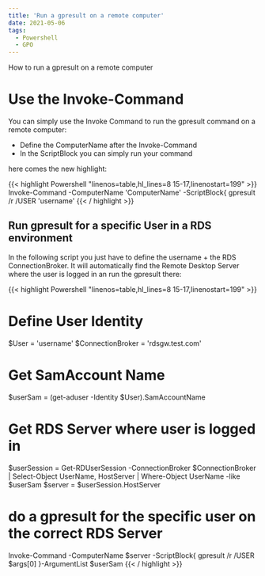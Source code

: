 ```yaml
---
title: 'Run a gpresult on a remote computer'
date: 2021-05-06
tags:
  - Powershell
  - GPO
---
```


<!-- ---
title: "My First Post"
date: 2022-01-10T08:22:56+01:00
draft: true
--- -->


How to run a gpresult on a remote computer 


# Use the Invoke-Command
You can simply use the Invoke Command to run the gpresult command on a remote computer:
  - Define the ComputerName after the Invoke-Command
  - In the ScriptBlock you can simply run your command
  
here comes the new highlight:

{{< highlight Powershell "linenos=table,hl_lines=8 15-17,linenostart=199" >}}
Invoke-Command -ComputerName 'ComputerName' -ScriptBlock{
    gpresult /r /USER 'username'
{{< / highlight >}}

## Run gpresult for a specific User in a RDS environment
In the following script you just have to define the username + the RDS ConnectionBroker.
It will automatically find the Remote Desktop Server where the user is logged in an run the gpresult there:

{{< highlight Powershell "linenos=table,hl_lines=8 15-17,linenostart=199" >}}
# Define User Identity
$User = 'username'
$ConnectionBroker = 'rdsgw.test.com'

# Get SamAccount Name
$userSam = (get-aduser -Identity $User).SamAccountName
# Get RDS Server where user is logged in
$userSession = Get-RDUserSession -ConnectionBroker $ConnectionBroker | Select-Object UserName, HostServer | Where-Object UserName -like $userSam 
$server = $userSession.HostServer

# do a gpresult for the specific user on the correct RDS Server
Invoke-Command -ComputerName $server -ScriptBlock{
    gpresult /r /USER $args[0]
}-ArgumentList $userSam
{{< / highlight >}}
